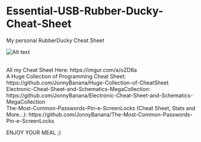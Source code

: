 # Essential-USB-Rubber-Ducky-Cheat-Sheet
My personal RubberDucky Cheat Sheet

![Alt text](https://i.imgur.com/nLn3BZS.png "My personal RubberDucky Cheat Sheet JonnyBanana")

<br>
All my Cheat Sheet Here: 
https://imgur.com/a/oZD6a 
<br>
A Huge Collection of Programming Cheat Sheet:
https://github.com/JonnyBanana/Huge-Collection-of-CheatSheet
<br>
Electronic-Cheat-Sheet-and-Schematics-MegaCollection:
https://github.com/JonnyBanana/Electronic-Cheat-Sheet-and-Schematics-MegaCollection
<br>
The-Most-Common-Passwords-Pin-e-ScreenLocks (Cheat Sheet, Stats and More...):
https://github.com/JonnyBanana/The-Most-Common-Passwords-Pin-e-ScreenLocks

ENJOY YOUR MEAL ;)



